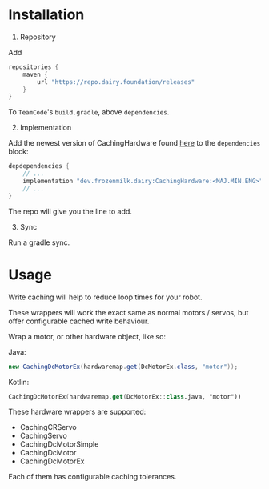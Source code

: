# Installation

1. Repository

Add

```gradle
repositories {
	maven {
		url "https://repo.dairy.foundation/releases"
	}
}
```

To `TeamCode`'s `build.gradle`, above `dependencies`.

2. Implementation

Add the newest version of CachingHardware found
[here](https://repo.dairy.foundation/#/releases/dev/frozenmilk/dairy/CachingHardware) to
the `dependencies` block:

```gradle
depdependencies {
	// ...
	implementation "dev.frozenmilk.dairy:CachingHardware:<MAJ.MIN.ENG>"
	// ...
}
```

The repo will give you the line to add.

3. Sync

Run a gradle sync.

# Usage
Write caching will help to reduce loop times for your robot.

These wrappers will work the exact same as normal motors / servos, but offer configurable cached write behaviour.

Wrap a motor, or other hardware object, like so:

Java:
```java
new CachingDcMotorEx(hardwaremap.get(DcMotorEx.class, "motor"));
```

Kotlin:
```kt
CachingDcMotorEx(hardwaremap.get(DcMotorEx::class.java, "motor"))
```

These hardware wrappers are supported:
- CachingCRServo
- CachingServo
- CachingDcMotorSimple
- CachingDcMotor
- CachingDcMotorEx

Each of them has configurable caching tolerances.